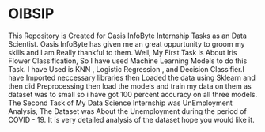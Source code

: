 # OIBSIP
This Repository is Created for Oasis InfoByte Internship Tasks as an Data Scientist. Oasis InfoByte has given me an great oppurtunity to groom my skills and I am Really thankful to them.
Well, My First Task is About Iris Flower Classification, So I have used Machine Learning Models to do this Task. I have Used is KNN , Logistic Regression , and Decision Classifier.I have Imported neccessary libraries then Loaded the data using Sklearn and then did Preprocessing then load the models and train my data on them as dataset was to small so i have got 100 percent accuracy on all three models.
The Second Task of My Data Science Internship was UnEmployment Analysis, The Dataset was About the Unemployment during the period of COVID - 19. It is very detailed analysis of the dataset hope you would like it.
